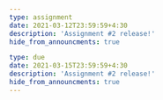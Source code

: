 ```yaml
---
type: assignment
date: 2021-03-12T23:59:59+4:30
description: 'Assignment #2 release!'
hide_from_announcments: true

type: due
date: 2021-03-15T23:59:59+4:30
description: 'Assignment #2 release!'
hide_from_announcments: true
---
```

